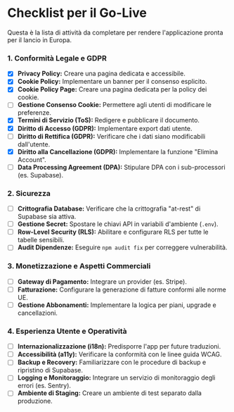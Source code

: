 # Checklist per il Go-Live

Questa è la lista di attività da completare per rendere l'applicazione pronta per il lancio in Europa.

### 1. Conformità Legale e GDPR

- [x] **Privacy Policy:** Creare una pagina dedicata e accessibile.
- [x] **Cookie Policy:** Implementare un banner per il consenso esplicito.
- [x] **Cookie Policy Page:** Creare una pagina dedicata per la policy dei cookie.
- [ ] **Gestione Consenso Cookie:** Permettere agli utenti di modificare le preferenze.
- [x] **Termini di Servizio (ToS):** Redigere e pubblicare il documento.
- [x] **Diritto di Accesso (GDPR):** Implementare export dati utente.
- [ ] **Diritto di Rettifica (GDPR):** Verificare che i dati siano modificabili dall'utente.
- [x] **Diritto alla Cancellazione (GDPR):** Implementare la funzione "Elimina Account".
- [ ] **Data Processing Agreement (DPA):** Stipulare DPA con i sub-processori (es. Supabase).

### 2. Sicurezza

- [ ] **Crittografia Database:** Verificare che la crittografia "at-rest" di Supabase sia attiva.
- [ ] **Gestione Secret:** Spostare le chiavi API in variabili d'ambiente (`.env`).
- [ ] **Row-Level Security (RLS):** Abilitare e configurare RLS per tutte le tabelle sensibili.
- [ ] **Audit Dipendenze:** Eseguire `npm audit fix` per correggere vulnerabilità.

### 3. Monetizzazione e Aspetti Commerciali

- [ ] **Gateway di Pagamento:** Integrare un provider (es. Stripe).
- [ ] **Fatturazione:** Configurare la generazione di fatture conformi alle norme UE.
- [ ] **Gestione Abbonamenti:** Implementare la logica per piani, upgrade e cancellazioni.

### 4. Esperienza Utente e Operatività

- [ ] **Internazionalizzazione (i18n):** Predisporre l'app per future traduzioni.
- [ ] **Accessibilità (a11y):** Verificare la conformità con le linee guida WCAG.
- [ ] **Backup e Recovery:** Familiarizzare con le procedure di backup e ripristino di Supabase.
- [ ] **Logging e Monitoraggio:** Integrare un servizio di monitoraggio degli errori (es. Sentry).
- [ ] **Ambiente di Staging:** Creare un ambiente di test separato dalla produzione.
